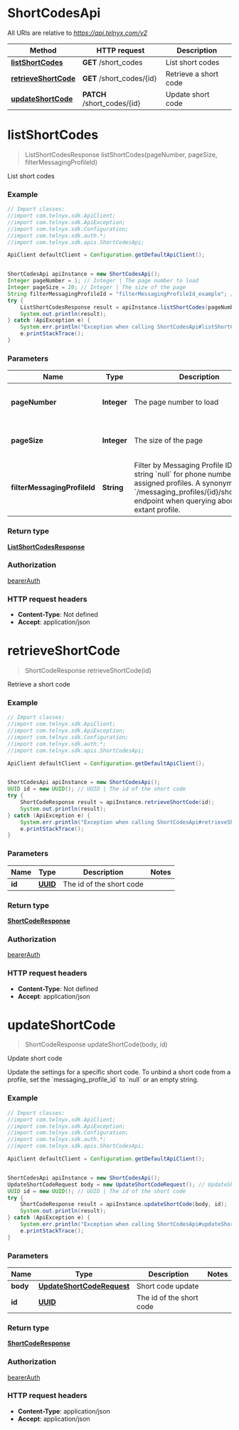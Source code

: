 # ShortCodesApi

All URIs are relative to *https://api.telnyx.com/v2*

Method | HTTP request | Description
------------- | ------------- | -------------
[**listShortCodes**](ShortCodesApi.md#listShortCodes) | **GET** /short_codes | List short codes
[**retrieveShortCode**](ShortCodesApi.md#retrieveShortCode) | **GET** /short_codes/{id} | Retrieve a short code
[**updateShortCode**](ShortCodesApi.md#updateShortCode) | **PATCH** /short_codes/{id} | Update short code

<a name="listShortCodes"></a>
# **listShortCodes**
> ListShortCodesResponse listShortCodes(pageNumber, pageSize, filterMessagingProfileId)

List short codes

### Example
```java
// Import classes:
//import com.telnyx.sdk.ApiClient;
//import com.telnyx.sdk.ApiException;
//import com.telnyx.sdk.Configuration;
//import com.telnyx.sdk.auth.*;
//import com.telnyx.sdk.apis.ShortCodesApi;

ApiClient defaultClient = Configuration.getDefaultApiClient();


ShortCodesApi apiInstance = new ShortCodesApi();
Integer pageNumber = 1; // Integer | The page number to load
Integer pageSize = 20; // Integer | The size of the page
String filterMessagingProfileId = "filterMessagingProfileId_example"; // String | Filter by Messaging Profile ID. Use the string `null` for phone numbers without assigned profiles. A synonym for the `/messaging_profiles/{id}/short_codes` endpoint when querying about an extant profile.
try {
    ListShortCodesResponse result = apiInstance.listShortCodes(pageNumber, pageSize, filterMessagingProfileId);
    System.out.println(result);
} catch (ApiException e) {
    System.err.println("Exception when calling ShortCodesApi#listShortCodes");
    e.printStackTrace();
}
```

### Parameters

Name | Type | Description  | Notes
------------- | ------------- | ------------- | -------------
 **pageNumber** | **Integer**| The page number to load | [optional] [default to 1] [enum: ]
 **pageSize** | **Integer**| The size of the page | [optional] [default to 20] [enum: ]
 **filterMessagingProfileId** | **String**| Filter by Messaging Profile ID. Use the string &#x60;null&#x60; for phone numbers without assigned profiles. A synonym for the &#x60;/messaging_profiles/{id}/short_codes&#x60; endpoint when querying about an extant profile. | [optional]

### Return type

[**ListShortCodesResponse**](ListShortCodesResponse.md)

### Authorization

[bearerAuth](../README.md#bearerAuth)

### HTTP request headers

 - **Content-Type**: Not defined
 - **Accept**: application/json

<a name="retrieveShortCode"></a>
# **retrieveShortCode**
> ShortCodeResponse retrieveShortCode(id)

Retrieve a short code

### Example
```java
// Import classes:
//import com.telnyx.sdk.ApiClient;
//import com.telnyx.sdk.ApiException;
//import com.telnyx.sdk.Configuration;
//import com.telnyx.sdk.auth.*;
//import com.telnyx.sdk.apis.ShortCodesApi;

ApiClient defaultClient = Configuration.getDefaultApiClient();


ShortCodesApi apiInstance = new ShortCodesApi();
UUID id = new UUID(); // UUID | The id of the short code
try {
    ShortCodeResponse result = apiInstance.retrieveShortCode(id);
    System.out.println(result);
} catch (ApiException e) {
    System.err.println("Exception when calling ShortCodesApi#retrieveShortCode");
    e.printStackTrace();
}
```

### Parameters

Name | Type | Description  | Notes
------------- | ------------- | ------------- | -------------
 **id** | [**UUID**](.md)| The id of the short code |

### Return type

[**ShortCodeResponse**](ShortCodeResponse.md)

### Authorization

[bearerAuth](../README.md#bearerAuth)

### HTTP request headers

 - **Content-Type**: Not defined
 - **Accept**: application/json

<a name="updateShortCode"></a>
# **updateShortCode**
> ShortCodeResponse updateShortCode(body, id)

Update short code

Update the settings for a specific short code. To unbind a short code from a profile, set the &#x60;messaging_profile_id&#x60; to &#x60;null&#x60; or an empty string.

### Example
```java
// Import classes:
//import com.telnyx.sdk.ApiClient;
//import com.telnyx.sdk.ApiException;
//import com.telnyx.sdk.Configuration;
//import com.telnyx.sdk.auth.*;
//import com.telnyx.sdk.apis.ShortCodesApi;

ApiClient defaultClient = Configuration.getDefaultApiClient();


ShortCodesApi apiInstance = new ShortCodesApi();
UpdateShortCodeRequest body = new UpdateShortCodeRequest(); // UpdateShortCodeRequest | Short code update
UUID id = new UUID(); // UUID | The id of the short code
try {
    ShortCodeResponse result = apiInstance.updateShortCode(body, id);
    System.out.println(result);
} catch (ApiException e) {
    System.err.println("Exception when calling ShortCodesApi#updateShortCode");
    e.printStackTrace();
}
```

### Parameters

Name | Type | Description  | Notes
------------- | ------------- | ------------- | -------------
 **body** | [**UpdateShortCodeRequest**](UpdateShortCodeRequest.md)| Short code update |
 **id** | [**UUID**](.md)| The id of the short code |

### Return type

[**ShortCodeResponse**](ShortCodeResponse.md)

### Authorization

[bearerAuth](../README.md#bearerAuth)

### HTTP request headers

 - **Content-Type**: application/json
 - **Accept**: application/json

